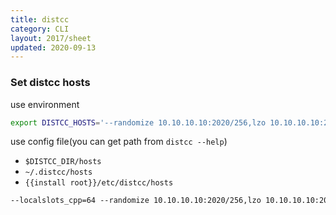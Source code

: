 ```yaml
---
title: distcc
category: CLI
layout: 2017/sheet
updated: 2020-09-13
---
```


### Set distcc hosts

use environment

```bash
export DISTCC_HOSTS='--randomize 10.10.10.10:2020/256,lzo 10.10.10.10:2020/256,lzo'
```

use config file(you can get path from `distcc --help`)

- `$DISTCC_DIR/hosts`
- `~/.distcc/hosts`
- `{{install root}}/etc/distcc/hosts`

```txt
--localslots_cpp=64 --randomize 10.10.10.10:2020/256,lzo 10.10.10.10:2020/256,lzo
```
